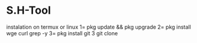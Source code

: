 # S.H-Tool
instalation on termux or linux
1= pkg update && pkg upgrade 
2= pkg install wge curl grep -y
3= pkg install git
3 git clone 
